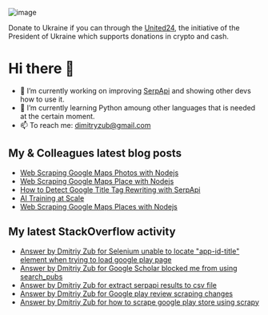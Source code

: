 ![image](https://user-images.githubusercontent.com/78694043/173765763-2ac383da-2612-45c3-b7fc-819728ab8c0d.png)

Donate to Ukraine if you can through the [United24](https://u24.gov.ua/), the initiative of the President of Ukraine which supports donations in crypto and cash.

# Hi there 👋

- 🔭 I’m currently working on improving [SerpApi](https://github.com/serpapi) and showing other devs how to use it.
- 🌱 I’m currently learning Python amoung other languages that is needed at the certain moment.
- 📫 To reach me: dimitryzub@gmail.com


## My & Сolleagues latest blog posts
<!-- BLOG-POST-LIST:START -->
- [Web Scraping Google Maps Photos with Nodejs](https://serpapi.com/blog/web-scraping-google-maps-photos-with-nodejs/)
- [Web Scraping Google Maps Place with Nodejs](https://serpapi.com/blog/web-scraping-google-maps-place-with-nodejs/)
- [How to Detect Google Title Tag Rewriting with SerpApi](https://serpapi.com/blog/google-title-tag-rewriting-with-serpapi-python/)
- [AI Training at Scale](https://serpapi.com/blog/automatic-training-at-scale/)
- [Web Scraping Google Maps Places with Nodejs](https://serpapi.com/blog/web-scraping-google-maps-places-with-nodejs/)
<!-- BLOG-POST-LIST:END -->

## My latest StackOverflow activity
<!-- STACKOVERFLOW:START -->
- [Answer by Dmitriy Zub for Selenium unable to locate &quot;app-id-title&quot; element when trying to load google play page](https://stackoverflow.com/questions/54554261/selenium-unable-to-locate-app-id-title-element-when-trying-to-load-google-play/72490391#72490391)
- [Answer by Dmitriy Zub for Google Scholar blocked me from using search_pubs](https://stackoverflow.com/questions/65646994/google-scholar-blocked-me-from-using-search-pubs/72444274#72444274)
- [Answer by Dmitriy Zub for extract serpapi results to csv file](https://stackoverflow.com/questions/72357892/extract-serpapi-results-to-csv-file/72363863#72363863)
- [Answer by Dmitriy Zub for Google play review scraping changes](https://stackoverflow.com/questions/18482660/google-play-review-scraping-changes/71926026#71926026)
- [Answer by Dmitriy Zub for how to scrape google play store using scrapy](https://stackoverflow.com/questions/64608298/how-to-scrape-google-play-store-using-scrapy/71924653#71924653)
<!-- STACKOVERFLOW:END -->
